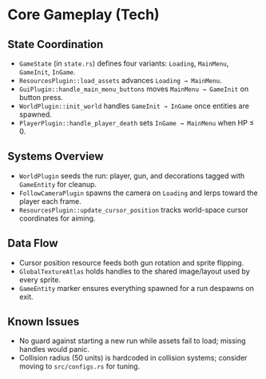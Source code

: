 # Core Gameplay (Tech)

## State Coordination
- `GameState` (in `state.rs`) defines four variants: `Loading`, `MainMenu`, `GameInit`, `InGame`.
- `ResourcesPlugin::load_assets` advances `Loading → MainMenu`.
- `GuiPlugin::handle_main_menu_buttons` moves `MainMenu → GameInit` on button press.
- `WorldPlugin::init_world` handles `GameInit → InGame` once entities are spawned.
- `PlayerPlugin::handle_player_death` sets `InGame → MainMenu` when HP ≤ 0.

## Systems Overview
- `WorldPlugin` seeds the run: player, gun, and decorations tagged with `GameEntity` for cleanup.
- `FollowCameraPlugin` spawns the camera on `Loading` and lerps toward the player each frame.
- `ResourcesPlugin::update_cursor_position` tracks world-space cursor coordinates for aiming.

## Data Flow
- Cursor position resource feeds both gun rotation and sprite flipping.
- `GlobalTextureAtlas` holds handles to the shared image/layout used by every sprite.
- `GameEntity` marker ensures everything spawned for a run despawns on exit.

## Known Issues
- No guard against starting a new run while assets fail to load; missing handles would panic.
- Collision radius (50 units) is hardcoded in collision systems; consider moving to `src/configs.rs` for tuning.
